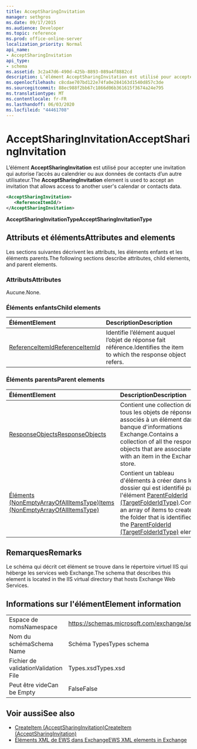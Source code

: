 ```yaml
---
title: AcceptSharingInvitation
manager: sethgros
ms.date: 09/17/2015
ms.audience: Developer
ms.topic: reference
ms.prod: office-online-server
localization_priority: Normal
api_name:
- AcceptSharingInvitation
api_type:
- schema
ms.assetid: 3c2a47d6-490d-425b-8893-089a4f8882cd
description: L’élément AcceptSharingInvitation est utilisé pour accepter une invitation qui autorise l’accès au calendrier ou aux données de contacts d’un autre utilisateur.
ms.openlocfilehash: c8cdae707bd122e74fa0e284163d1540d857c3de
ms.sourcegitcommit: 88ec988f2bb67c1866d06b361615f3674a24e795
ms.translationtype: MT
ms.contentlocale: fr-FR
ms.lasthandoff: 06/03/2020
ms.locfileid: "44461708"
---
```

# <a name="acceptsharinginvitation"></a><span data-ttu-id="8ed2e-103">AcceptSharingInvitation</span><span class="sxs-lookup"><span data-stu-id="8ed2e-103">AcceptSharingInvitation</span></span>

<span data-ttu-id="8ed2e-104">L’élément **AcceptSharingInvitation** est utilisé pour accepter une invitation qui autorise l’accès au calendrier ou aux données de contacts d’un autre utilisateur.</span><span class="sxs-lookup"><span data-stu-id="8ed2e-104">The **AcceptSharingInvitation** element is used to accept an invitation that allows access to another user's calendar or contacts data.</span></span> 
  
```xml
<AcceptSharingInvitation>
   <ReferenceItemId/>
</AcceptSharingInvitation>
```

 <span data-ttu-id="8ed2e-105">**AcceptSharingInvitationType**</span><span class="sxs-lookup"><span data-stu-id="8ed2e-105">**AcceptSharingInvitationType**</span></span>
## <a name="attributes-and-elements"></a><span data-ttu-id="8ed2e-106">Attributs et éléments</span><span class="sxs-lookup"><span data-stu-id="8ed2e-106">Attributes and elements</span></span>

<span data-ttu-id="8ed2e-107">Les sections suivantes décrivent les attributs, les éléments enfants et les éléments parents.</span><span class="sxs-lookup"><span data-stu-id="8ed2e-107">The following sections describe attributes, child elements, and parent elements.</span></span>
  
### <a name="attributes"></a><span data-ttu-id="8ed2e-108">Attributs</span><span class="sxs-lookup"><span data-stu-id="8ed2e-108">Attributes</span></span>

<span data-ttu-id="8ed2e-109">Aucune.</span><span class="sxs-lookup"><span data-stu-id="8ed2e-109">None.</span></span>
  
### <a name="child-elements"></a><span data-ttu-id="8ed2e-110">Éléments enfants</span><span class="sxs-lookup"><span data-stu-id="8ed2e-110">Child elements</span></span>

|<span data-ttu-id="8ed2e-111">**Élément**</span><span class="sxs-lookup"><span data-stu-id="8ed2e-111">**Element**</span></span>|<span data-ttu-id="8ed2e-112">**Description**</span><span class="sxs-lookup"><span data-stu-id="8ed2e-112">**Description**</span></span>|
|:-----|:-----|
|[<span data-ttu-id="8ed2e-113">ReferenceItemId</span><span class="sxs-lookup"><span data-stu-id="8ed2e-113">ReferenceItemId</span></span>](referenceitemid.md) <br/> |<span data-ttu-id="8ed2e-114">Identifie l’élément auquel l’objet de réponse fait référence.</span><span class="sxs-lookup"><span data-stu-id="8ed2e-114">Identifies the item to which the response object refers.</span></span>  <br/> |
   
### <a name="parent-elements"></a><span data-ttu-id="8ed2e-115">Éléments parents</span><span class="sxs-lookup"><span data-stu-id="8ed2e-115">Parent elements</span></span>

|<span data-ttu-id="8ed2e-116">**Élément**</span><span class="sxs-lookup"><span data-stu-id="8ed2e-116">**Element**</span></span>|<span data-ttu-id="8ed2e-117">**Description**</span><span class="sxs-lookup"><span data-stu-id="8ed2e-117">**Description**</span></span>|
|:-----|:-----|
|[<span data-ttu-id="8ed2e-118">ResponseObjects</span><span class="sxs-lookup"><span data-stu-id="8ed2e-118">ResponseObjects</span></span>](responseobjects.md) <br/> |<span data-ttu-id="8ed2e-119">Contient une collection de tous les objets de réponse associés à un élément dans la banque d'informations Exchange.</span><span class="sxs-lookup"><span data-stu-id="8ed2e-119">Contains a collection of all the response objects that are associated with an item in the Exchange store.</span></span>  <br/> |
|[<span data-ttu-id="8ed2e-120">Éléments (NonEmptyArrayOfAllItemsType)</span><span class="sxs-lookup"><span data-stu-id="8ed2e-120">Items (NonEmptyArrayOfAllItemsType)</span></span>](items-nonemptyarrayofallitemstype.md) <br/> |<span data-ttu-id="8ed2e-121">Contient un tableau d'éléments à créer dans le dossier qui est identifié par l'élément [ParentFolderId (TargetFolderIdType)](parentfolderid-targetfolderidtype.md).</span><span class="sxs-lookup"><span data-stu-id="8ed2e-121">Contains an array of items to create in the folder that is identified by the [ParentFolderId (TargetFolderIdType)](parentfolderid-targetfolderidtype.md) element.</span></span>  <br/> |
   
## <a name="remarks"></a><span data-ttu-id="8ed2e-122">Remarques</span><span class="sxs-lookup"><span data-stu-id="8ed2e-122">Remarks</span></span>

<span data-ttu-id="8ed2e-123">Le schéma qui décrit cet élément se trouve dans le répertoire virtuel IIS qui héberge les services web Exchange.</span><span class="sxs-lookup"><span data-stu-id="8ed2e-123">The schema that describes this element is located in the IIS virtual directory that hosts Exchange Web Services.</span></span>
  
## <a name="element-information"></a><span data-ttu-id="8ed2e-124">Informations sur l'élément</span><span class="sxs-lookup"><span data-stu-id="8ed2e-124">Element information</span></span>

|||
|:-----|:-----|
|<span data-ttu-id="8ed2e-125">Espace de noms</span><span class="sxs-lookup"><span data-stu-id="8ed2e-125">Namespace</span></span>  <br/> |https://schemas.microsoft.com/exchange/services/2006/types  <br/> |
|<span data-ttu-id="8ed2e-126">Nom du schéma</span><span class="sxs-lookup"><span data-stu-id="8ed2e-126">Schema Name</span></span>  <br/> |<span data-ttu-id="8ed2e-127">Schéma Types</span><span class="sxs-lookup"><span data-stu-id="8ed2e-127">Types schema</span></span>  <br/> |
|<span data-ttu-id="8ed2e-128">Fichier de validation</span><span class="sxs-lookup"><span data-stu-id="8ed2e-128">Validation File</span></span>  <br/> |<span data-ttu-id="8ed2e-129">Types.xsd</span><span class="sxs-lookup"><span data-stu-id="8ed2e-129">Types.xsd</span></span>  <br/> |
|<span data-ttu-id="8ed2e-130">Peut être vide</span><span class="sxs-lookup"><span data-stu-id="8ed2e-130">Can be Empty</span></span>  <br/> |<span data-ttu-id="8ed2e-131">False</span><span class="sxs-lookup"><span data-stu-id="8ed2e-131">False</span></span>  <br/> |
   
## <a name="see-also"></a><span data-ttu-id="8ed2e-132">Voir aussi</span><span class="sxs-lookup"><span data-stu-id="8ed2e-132">See also</span></span>

- [<span data-ttu-id="8ed2e-133">CreateItem (AcceptSharingInvitation)</span><span class="sxs-lookup"><span data-stu-id="8ed2e-133">CreateItem (AcceptSharingInvitation)</span></span>](createitem-acceptsharinginvitation.md)
- [<span data-ttu-id="8ed2e-134">Éléments XML de EWS dans Exchange</span><span class="sxs-lookup"><span data-stu-id="8ed2e-134">EWS XML elements in Exchange</span></span>](ews-xml-elements-in-exchange.md)


